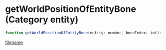 # getWorldPositionOfEntityBone (Category entity)

```js
function getWorldPositionOfEntityBone(entity: number, boneIndex: int): Vector3
```

[filename](getWorldPositionOfEntityBone_m.md ':include')